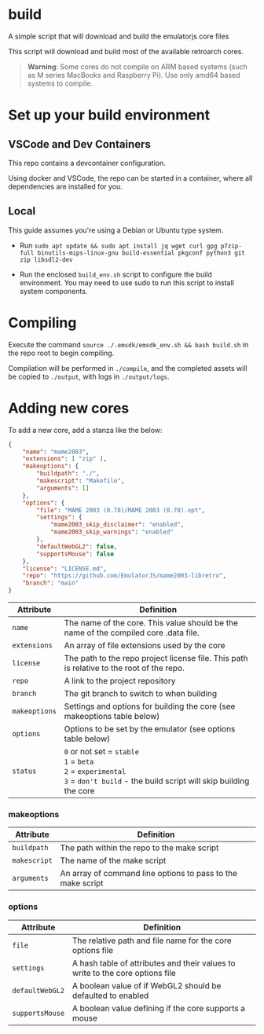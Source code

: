 # build
A simple script that will download and build the emulatorjs core files

This script will download and build most of the available retroarch cores.

> **Warning**: Some cores do not compile on ARM based systems (such as M series MacBooks and Raspberry Pi). Use only amd64 based systems to compile.

# Set up your build environment

## VSCode and Dev Containers
This repo contains a devcontainer configuration.

Using docker and VSCode, the repo can be started in a container, where all dependencies are installed for you.

## Local
This guide assumes you're using a Debian or Ubuntu type system.

* Run ``sudo apt update && sudo apt install jq wget curl gpg p7zip-full binutils-mips-linux-gnu build-essential pkgconf python3 git zip libsdl2-dev``

* Run the enclosed ``build_env.sh`` script to configure the build environment. You may need to use sudo to run this script to install system components.

# Compiling
Execute the command ``source ./.emsdk/emsdk_env.sh && bash build.sh`` in the repo root to begin compiling.

Compilation will be performed in ``./compile``, and the completed assets will be copied to ``./output``, with logs in ``./output/logs``.

# Adding new cores
To add a new core, add a stanza like the below:
```json
{
    "name": "mame2003",
    "extensions": [ "zip" ],
    "makeoptions": {
        "buildpath": "./",
        "makescript": "Makefile",
        "arguments": []
    },
    "options": {
        "file": "MAME 2003 (0.78)/MAME 2003 (0.78).opt",
        "settings": {
            "mame2003_skip_disclaimer": "enabled",
            "mame2003_skip_warnings": "enabled"
        },
        "defaultWebGL2": false,
        "supportsMouse": false
    },
    "license": "LICENSE.md",
    "repo": "https://github.com/EmulatorJS/mame2003-libretro",
    "branch": "main"
}
```

| Attribute | Definition |
| --------- | ---------- |
| ``name``      | The name of the core. This value should be the name of the compiled core .data file. |
| ``extensions`` | An array of file extensions used by the core |
| ``license``   | The path to the repo project license file. This path is relative to the root of the repo. |
| ``repo``      | A link to the project repository |
| ``branch``    | The git branch to switch to when building |
| ``makeoptions`` | Settings and options for building the core (see makeoptions table below) |
| ``options``   | Options to be set by the emulator (see options table below) |
| ``status``    | ``0`` or not set = ``stable``<br />``1`` = ``beta``<br />``2`` = ``experimental``<br />``3`` = ``don't build`` - the build script will skip building the core |

### makeoptions
| Attribute | Definition |
| --------- | ---------- |
| ``buildpath`` | The path within the repo to the make script |
| ``makescript`` | The name of the make script |
| ``arguments`` | An array of command line options to pass to the make script |

### options
| Attribute | Definition |
| --------- | ---------- |
| ``file``      | The relative path and file name for the core options file |
| ``settings``  | A hash table of attributes and their values to write to the core options file |
| ``defaultWebGL2`` | A boolean value of if WebGL2 should be defaulted to enabled |
| ``supportsMouse`` | A boolean value defining if the core supports a mouse |
